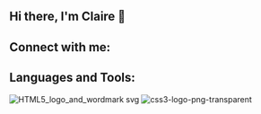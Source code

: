 ## Hi there, I'm Claire 👋

## Connect with me:
## Languages and Tools:
![HTML5_logo_and_wordmark svg](https://github.com/user-attachments/assets/fc0b1c0a-64d5-4167-a701-13459631ed26) 
![css3-logo-png-transparent](https://github.com/user-attachments/assets/b011a9f0-87a9-4189-8ea8-61d39b9b43b4)



<!--
**ClaireArt/ClaireArt** is a ✨ _special_ ✨ repository because its `README.md` (this file) appears on your GitHub profile.

Here are some ideas to get you started:

- 🔭 I’m currently working on ...
- 🌱 I’m currently learning ...
- 👯 I’m looking to collaborate on ...
- 🤔 I’m looking for help with ...
- 💬 Ask me about ...
- 📫 How to reach me: ...
- 😄 Pronouns: ...
- ⚡ Fun fact: ...
-->
